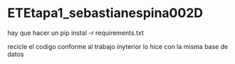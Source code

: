 # ETEtapa1_sebastianespina002D
hay que hacer un pip instal -r requirements.txt

recicle el codigo conforme al trabajo inyterior lo hice con la misma base de datos 
